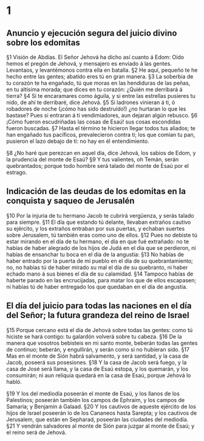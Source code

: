 # 1 
## Anuncio y ejecución segura del juicio divino sobre los edomitas
§1 Visión de Abdías. El Señor Jehová ha dicho así cuanto á Edom: Oído hemos el pregón de Jehová, y mensajero es enviado á las gentes. Levantaos, y levantémonos contra ella en batalla. 
§2 He aquí, pequeño te he hecho entre las gentes; abatido eres tú en gran manera. 
§3 La soberbia de tu corazón te ha engañado, tú que moras en las hendiduras de las peñas, en tu altísima morada; que dices en tu corazón: ¿Quién me derribará á tierra? 
§4 Si te encaramares como águila, y si entre las estrellas pusieres tu nido, de ahí te derribaré, dice Jehová. 
§5 Si ladrones vinieran á ti, ó robadores de noche (¡cómo has sido destruído!) ¿no hurtaran lo que les bastase? Pues si entraran á ti vendimiadores, aun dejaran algún rebusco. 
§6 ¡Cómo fueron escudriñadas las cosas de Esaú! sus cosas escondidas fueron buscadas. 
§7 Hasta el término te hicieron llegar todos tus aliados; te han engañado tus pacíficos, prevalecieron contra ti; los que comían tu pan, pusieron el lazo debajo de ti: no hay en él entendimiento.

§8 ¿No haré que perezcan en aquel día, dice Jehová, los sabios de Edom, y la prudencia del monte de Esaú? 
§9 Y tus valientes, oh Temán, serán quebrantados; porque todo hombre será talado del monte de Esaú por el estrago.

## Indicación de las deudas de los edomitas en la conquista y saqueo de Jerusalén
§10 Por la injuria de tu hermano Jacob te cubrirá vergüenza, y serás talado para siempre. 
§11 El día que estando tú delante, llevaban extraños cautivo su ejército, y los extraños entraban por sus puertas, y echaban suertes sobre Jerusalem, tú también eras como uno de ellos. 
§12 Pues no debiste tú estar mirando en el día de tu hermano, el día en que fué extrañado: no te habías de haber alegrado de los hijos de Judá en el día que se perdieron, ni habías de ensanchar tu boca en el día de la angustia: 
§13 No habías de haber entrado por la puerta de mi pueblo en el día de su quebrantamiento; no, no habías tú de haber mirado su mal el día de su quebranto, ni haber echado mano á sus bienes el día de su calamidad. 
§14 Tampoco habías de haberte parado en las encrucijadas, para matar los que de ellos escapasen; ni habías tú de haber entregado los que quedaban en el día de angustia.

## El día del juicio para todas las naciones en el día del Señor; la futura grandeza del reino de Israel
§15 Porque cercano está el día de Jehová sobre todas las gentes: como tú hiciste se hará contigo: tu galardón volverá sobre tu cabeza. 
§16 De la manera que vosotros bebisteis en mi santo monte, beberán todas las gentes de continuo; beberán, y engullirán, y serán como si no hubieran sido. 
§17 Mas en el monte de Sión habrá salvamento, y será santidad, y la casa de Jacob, poseerá sus posesiones. 
§18 Y la casa de Jacob será fuego, y la casa de José será llama, y la casa de Esaú estopa, y los quemarán, y los consumirán; ni aun reliquia quedará en la casa de Esaú, porque Jehová lo habló.

§19 Y los del mediodía poseerán el monte de Esaú, y los llanos de los Palestinos; poseerán también los campos de Ephraim, y los campos de Samaria; y Benjamín á Galaad. 
§20 Y los cautivos de aqueste ejército de los hijos de Israel poseerán lo de los Cananeos hasta Sarepta; y los cautivos de Jerusalem, que están en Sepharad, poseerán las ciudades del mediodía. 
§21 Y vendrán salvadores al monte de Sión para juzgar al monte de Esaú; y el reino será de Jehová. 